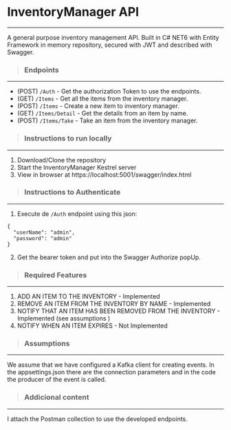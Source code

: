 # **InventoryManager API**
---
A general purpose inventory management API. Built in C# NET6 with Entity Framework in memory repository, secured with JWT and described with Swagger.

>### **Endpoints**
---
+ (POST) `/Auth` - Get the authorization Token to use the endpoints.
+ (GET)  `/Items` - Get all the items from the inventory manager.
+ (POST) `/Items` - Create a new item to inventory manager.
+ (GET)  `/Items/Detail` - Get the details from an item by name.
+ (POST) `/Items/Take` - Take an item from the inventory manager.

>### **Instructions to run locally**
---
1. Download/Clone the repository
2. Start the InventoryManager Kestrel server
3. View in browser at https://localhost:5001/swagger/index.html

>### **Instructions to Authenticate**
---
1. Execute de `/Auth` endpoint using this json:
```
{
  "userName": "admin",
  "password": "admin"
}
```
2. Get the bearer token and put into the Swagger Authorize popUp.

>### **Required Features**
---
1. ADD AN ITEM TO THE INVENTORY - Implemented
2. REMOVE AN ITEM FROM THE INVENTORY BY NAME - Implemented
3. NOTIFY THAT AN ITEM HAS BEEN REMOVED FROM THE INVENTORY - Implemented (see assumptions )
4. NOTIFY WHEN AN ITEM EXPIRES - Not Implemented

>### **Assumptions**
---
We assume that we have configured a Kafka client for creating events. In the appsettings.json there are the connection parameters and in the code the producer of the event is called.

>### **Addicional content**
---
I attach the Postman collection to use the developed endpoints.
